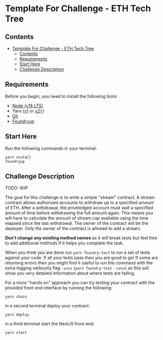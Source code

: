 # Template For Challenge - ETH Tech Tree

## Contents

- [Template For Challenge - ETH Tech Tree](#template-for-challenge---eth-tech-tree)
  - [Contents](#contents)
  - [Requirements](#requirements)
  - [Start Here](#start-here)
  - [Challenge Description](#challenge-description)

## Requirements

Before you begin, you need to install the following tools:

- [Node (v18 LTS)](https://nodejs.org/en/download/)
- Yarn ([v1](https://classic.yarnpkg.com/en/docs/install/) or [v2+](https://yarnpkg.com/getting-started/install))
- [Git](https://git-scm.com/downloads)
- [Foundryup](https://book.getfoundry.sh/getting-started/installation)

## Start Here

Run the following commands in your terminal:

```
yarn install
foundryup
```

## Challenge Description

TODO: WIP

The goal for this challenge is to write a simple "stream" contract. A stream contract allows authorized accounts to withdraw up to a specified amount of ETH. After a withdrawal, the priveledged account must wait a specified amount of time before withdrawing the full amount again. This means you will have to calculate the amount of stream cap available using the time elapsed since the last withdrawal. The owner of the contract will be the deployer. Only the owner of the contract is allowed to add a stream.

**Don't change any existing method names** as it will break tests but feel free to add additional methods if it helps you complete the task.

When you think you are done run `yarn foundry:test` to run a set of tests against your code. If all your tests pass then you are good to go! If some are returning errors then you might find it useful to run the command with the extra logging verbosity flag `-vvvv` (`yarn foundry:test -vvvv`) as this will show you very detailed information about where tests are failing.

For a more "hands on" approach you can try testing your contract with the provided front end interface by running the following:

```
yarn chain
```

in a second terminal deploy your contract:

```
yarn deploy
```

in a third terminal start the NextJS front end:

```
yarn start
```
